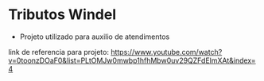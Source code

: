 # Tributos Windel

- Projeto utilizado para auxilio de atendimentos

link de referencia para projeto: https://www.youtube.com/watch?v=0toonzDOaF0&list=PLtOMJw0mwbp1hfhMbw0uv29QZFdElmXAt&index=4